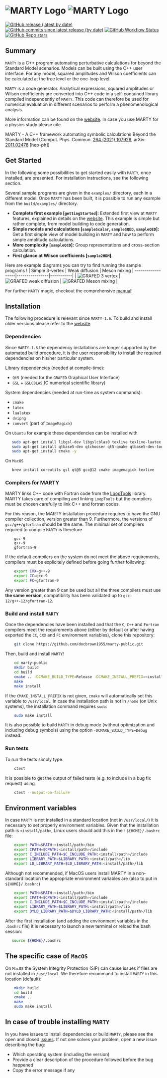 # ![MARTY Logo](assets/logo_marty_black.png#gh-light-mode-only) ![MARTY Logo](assets/logo_marty_white.png#gh-dark-mode-only)
[![GitHub release (latest by date)](https://img.shields.io/github/v/release/docbrown1955/marty-public?color=blue&logo=GitHub&logoColor=blue&style=flat-square)](https://github.com/docbrown1955/marty-public/releases) [![GitHub commits since latest release (by date)](https://img.shields.io/github/commits-since/docbrown1955/marty-public/latest?logo=GitHub&style=flat-square)](https://github.com/docbrown1955/marty-public/commits/master)
[![GitHub Workflow Status](https://img.shields.io/github/actions/workflow/status/docbrown1955/marty-public/c-cpp.yml?branch=master&label=test&logo=GitHub&style=flat-square)](https://github.com/docbrown1955/marty-public/actions)
[![GitHub Repo stars](https://img.shields.io/github/stars/docbrown1955/marty-public?logo=GitHub&logoColor=gold&style=social)](https://github.com/docbrown1955/marty-public/stargazers)


## Summary

`MARTY` is a C++ program automating perturbative calculations for beyond the Standard Model scenarios.
Models can be built using the C++ user interface. For any model, squared amplitudes and Wilson coefficients
can be calculated at the tree level or the one-loop level.

`MARTY` is a code generator. Analytical expressions, squared amplitudes or Wilson coefficients are
converted into C++ code in a self-contained library compiled independently of `MARTY`.
This code can therefore be used for numerical evaluation in different scenarios to perform a
phenomenological analysis.

More information can be found on the [website](https://marty.in2p3.fr). In case you use MARTY for a physics study please cite

MARTY - A C++ framework automating symbolic calculations Beyond the Standard Model
(Comput. Phys. Commun. [264 (2021) 107928](https://linkinghub.elsevier.com/retrieve/pii/S001046552100062X), arXiv: [2011.02478](https://arxiv.org/abs/2011.02478) [hep-ph])

## Get Started

In the following some possibilities to get started easily with `MARTY`, once installed, are presented. For installation instructions, see the following section.

Several sample programs are given in the `examples/` directory, each in a different model. 
Once `MARTY` has been built, it is possible to run any example from the `build/examples/` directory.

 - **Complete first example \[`gettingStarted`\]:** Extended first view at `MARTY` features, explained in details on the [website](https://marty.in2p3.fr/gettingStarted.html). This example is simple but rather complete, from model building to code generation.
 - **Simple models and calculations \[`sampleScalar`, `sampleSQED`, `sampleQED`\]:** Get a first simple view of model building in `MARTY` and how to perform simple amplitude calculations.
 - **More complexity \[`sampleQCD`\]:** Group representations and cross-section calculation.
 - **First glance at Wilson coefficients \[`sample2HDM`\]**.

Here are example diagrams you can try to find running the sample programs !
| Simple 3-vertex | Weak diffusion | Meson mixing |
------------------|----------------|-----------|
| ![GRAFED 3 vertex](assets/grafed_3vertex.png) |  ![GRAFED weak diffusion](assets/grafed_weak.png) | ![GRAFED Meson mixing](assets/grafed_box.png) |

For further `MARTY` magic, checkout the comprehensive [manual](https://marty.in2p3.fr/doc/marty-manual.pdf)!
## Installation

The following procedure is relevant since `MARTY-1.6`. To build and install older versions please refer to the [website](https://marty.in2p3.fr/download.html).

### Dependencies

Since `MARTY-1.6` the dependency installations are longer supported by the automated build procedure, it is the user responsibility to install the required dependencies on his/her particular system.

Library dependencies (needed at compile-time):
 - `Qt5` (needed for the `GRAFED` Graphical User Interface)
 - `GSL` + `GSLCBLAS` (C numerical scientific library)

System dependencies (needed at run-time as system commands):
 - `cmake`
 - `latex`
 - `lualatex`
 - `dvipng`
 - `convert` (part of `ImageMagick`)

 On `Ubuntu` for example these dependencies can be installed with
 ``` bash
    sudo apt-get install libgsl-dev libgslcblas0 texlive texlive-luatex dvipng coreutils imagemagick -y
    sudo apt-get install qtbase5-dev qtchooser qt5-qmake qtbase5-dev-tools -y
    sudo apt-get install cmake -y
 ```
 On `MacOS`
 ``` bash
    brew install coreutils gsl qt@5 gcc@12 cmake imagemagick texlive
 ```

### Compilers for MARTY

MARTY links C++ code with Fortran code from the [LoopTools](http://www.feynarts.de/looptools/) library.
MARTY takes care of compiling and linking `LoopTools` but the compilers must be chosen carefully to link C++ and fortran codes.

For this reason, the MARTY installation procedure requires to have the GNU compiler collection, version greater than 9. Furthermore, the versions of `gcc/g++/gfortran` should be the same. The minimal set of compilers required to compile `MARTY` is therefore
```
    gcc-9
    g++-9
    gfortran-9
```

If the default compilers on the system do not meet the above requirements, compilers must be explicitely defined before going further following:
``` bash
    export CXX=g++-9
    export CC=gcc-9
    export FC=gfortran-9
```
Any version greater than 9 can be used but all the three compilers must use **the same version**, compatibility has been validated up to `gcc-12/g++-12/gfortran-12`.

### Build and install `MARTY`

Once the dependencies have been installed and that the `C`, `C++` and `Fortran` compilers meet the requirements above (either by default or after having exported the `CC`, `CXX` and `FC` environment variables), clone this repository:
```bash
    git clone https://github.com/docbrown1955/marty-public.git
```
Then, build and install `MARTY`!
``` bash
    cd marty-public
    mkdir build
    cd build
    cmake .. -DCMAKE_BUILD_TYPE=Release -DCMAKE_INSTALL_PREFIX=<installation-path-for-marty>
    make
    make install
```

If the `CMAKE_INSTALL_PREFIX` is not given, `cmake` will automatically set this variable to `/usr/local`. In case the installation path is not in `/home` (on Unix systems), the installation command requires `sudo`:
``` bash
    sudo make install
```

It is also possible to build `MARTY` in debug mode (without optimization and including debug symbols) using the option `-DCMAKE_BUILD_TYPE=Debug` instead.

### Run tests

To run the tests simply type:
``` bash
    ctest
 ```
It is possible to get the output of failed tests (e.g. to include in a bug fix request) using
``` bash
    ctest --output-on-failure
```


## Environment variables

In case `MARTY` is not installed in a standard location (not in `/usr/local/`) it is necessary to set properly environment variables. Given that the installation path is `<install/path>`, Linux users should add this in their `${HOME}/.bashrc` file:

``` bash
    export PATH=$PATH:<install/path>/bin
    export CPATH=$CPATH:<install/path>/include
    export C_INCLUDE_PATH=$C_INCLUDE_PATH:<install/path>/include
    export LIBRARY_PATH=$LIBRARY_PATH:<install/path>/lib
    export LD_LIBRARY_PATH=$LD_LIBRARY_PATH:<install/path>/lib
```

Although not recommended, if MacOS users install MARTY in a non-standard location the appropriate environment variables are (also to put in `${HOME}/.bashrc`)

``` bash
    export PATH=$PATH:<install/path>/bin
    export CPATH=$CPATH:<install/path>/include
    export C_INCLUDE_PATH=$C_INCLUDE_PATH:<install/path>/include
    export LIBRARY_PATH=$LIBRARY_PATH:<install/path>/lib
    export DYLD_LIBRARY_PATH=$DYLD_LIBRARY_PATH:<install/path>/lib
```

After the first installation (and adding the environment variables in the `.bashrc` file) it is necessary to launch a new terminal or reload the bash session:

``` bash
   source ${HOME}/.bashrc
```

## The specific case of `MacOS`

On `MacOS` the System Integrity Protection (SIP) can cause issues if files are not installed in `/usr/local`. We therefore recommand to install `MARTY` in this location (default):
``` bash
    mkdir build
    cd build
    cmake ..
    make
    sudo make install
```

## In case of trouble installing `MARTY`

In you have issues to install dependencies or build `MARTY`, please see the open and closed [issues](https://github.com/docbrown1955/marty-public/issues). If not one solves your problem, open a new issue describing the bug:
 - Which operating system (including the version)
 - Provide a clear description of the procedure followed before the bug happened
 - Copy the error message if any

